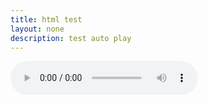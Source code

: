 ```yaml
---
title: html test
layout: none
description: test auto play
---
```

<audio controls autoplay>
  <source src="mus_zz_megalovania.ogg" type="audio/ogg">
Your browser does not support the audio element.
</audio>